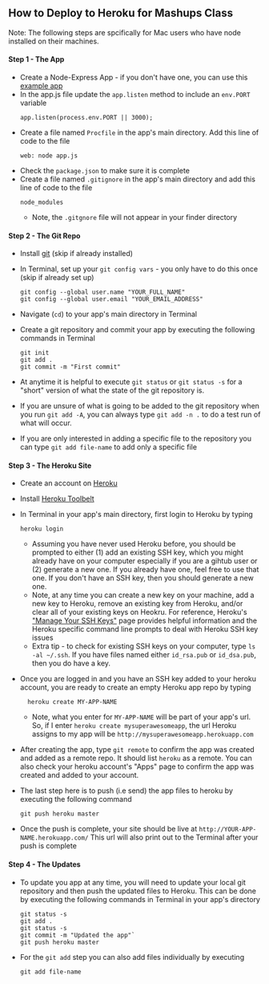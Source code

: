 How to Deploy to Heroku for Mashups Class
-----------------------------------------

Note: The following steps are spcifically for Mac users who have node installed on their machines.

#### Step 1 - The App
* Create a Node-Express App - if you don't have one, you can use this [example app](https://github.com/craigprotzel/Mashups/tree/master/09_Back_To_The_Server/express_03_with_public_folder)
* In the app.js file update the `app.listen` method to include an `env.PORT` variable  
	```
	app.listen(process.env.PORT || 3000);
	```
* Create a file named `Procfile` in the app's main directory. Add this line of code to the file
	```
	web: node app.js
	```
* Check the `package.json` to make sure it is complete
* Create a file named `.gitignore` in the app's main directory and add this line of code to the file
	```
	node_modules
	```
	* Note, the `.gitgnore` file will not appear in your finder directory

#### Step 2 - The Git Repo
* Install [git](http://git-scm.com/downloads) (skip if already installed)
* In Terminal, set up your `git config vars` - you only have to do this once (skip if already set up)

	```
	git config --global user.name "YOUR_FULL_NAME"  
	git config --global user.email "YOUR_EMAIL_ADDRESS"
	```
* Navigate (`cd`) to your app's main directory in Terminal
* Create a git repository and commit your app by executing the following commands in Terminal

	```
	git init  
	git add .  
	git commit -m "First commit"
	```
* At anytime it is helpful to execute `git status` or `git status -s` for a "short" version of what the state of the git repository is.
* If you are unsure of what is going to be added to the git repository when you run `git add -A`, you can always type `git add -n .` to do a test run of what will occur. 
* If you are only interested in adding a specific file to the repository you can type `git add file-name` to add only a specific file

#### Step 3 - The Heroku Site
* Create an account on [Heroku](https://heroku.com)
* Install [Heroku Toolbelt](https://toolbelt.heroku.com/)
* In Terminal in your app's main directory, first login to Heroku by typing 

	```
	heroku login
	```
  * Assuming you have never used Heroku before, you should be prompted to either (1) add an existing SSH key, which you might already have on your computer especially if you are a gihtub user or (2) generate a new one. If you already have one, feel free to use that one. If you don't have an SSH key, then you should generate a new one.
  * Note, at any time you can create a new key on your machine, add a new key to Heroku, remove an existing key from Heroku, and/or clear all of your existing keys on Heokru. For reference, Heroku's ["Manage Your SSH Keys"](https://devcenter.heroku.com/articles/keys) page provides helpful information and the Heroku specific command line prompts to deal with Heroku SSH key issues 
  * Extra tip - to check for existing SSH keys on your computer, type `ls -al ~/.ssh`. If you have files named either `id_rsa.pub` or `id_dsa.pub`, then you do have a key.

* Once you are logged in and you have an SSH key added to your heroku account, you are ready to create an empty Heroku app repo by typing

  ```
	heroku create MY-APP-NAME
	```
	* Note, what you enter for `MY-APP-NAME` will be part of your app's url. So, if I enter `heroku create mysuperawesomeapp`, the url Heroku assigns to my app will be `http://mysuperawesomeapp.herokuapp.com`
* After creating the app, type `git remote` to confirm the app was created and added as a remote repo. It should list `heroku` as a remote. You can also check your heroku account's "Apps" page to confirm the app was created and added to your account.
* The last step here is to push (i.e send) the app files to heroku by executing the following command

	```
	git push heroku master
	```
* Once the push is complete, your site should be live at `http://YOUR-APP-NAME.herokuapp.com/`
This url will also print out to the Terminal after your push is complete

#### Step 4 - The Updates
* To update you app at any time, you will need to update your local git repository and then push the updated files to Heroku. This can be done by executing the following commands in Terminal in your app's directory

	```
	git status -s 
	git add . 
	git status -s 
	git commit -m "Updated the app"`
	git push heroku master
	```
* For the `git add` step you can also add files individually by executing

	```
	git add file-name
	```

